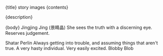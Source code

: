 {title}
story images
{contents}

{description}

{body}
<cat>
Jingjing Jing (景睛晶)
She sees the truth with a discerning eye. 
Reserves judgement.

<rat>
Shatar Perlin
Always getting into trouble, and assuming things that aren't
true. A very hasty individual. Very easily excited. 

<blob>
Blobby Blob

